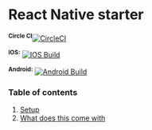 # React Native starter
**<sup>Circle CI</sup>**[![CircleCI](https://circleci.com/gh/rangle/react-native-starter/tree/dev.svg?style=svg)](https://circleci.com/gh/rangle/react-native-starter/tree/dev)

**<sup>IOS:</sup>** [![IOS Build](https://dashboard.buddybuild.com/api/statusImage?appID=5911ec83fa14870001a3c3ce&branch=dev&build=latest)](https://dashboard.buddybuild.com/apps/5911ec83fa14870001a3c3ce/build/latest?branch=dev)

**<sup>Android:</sup>** [![Android Build](https://dashboard.buddybuild.com/api/statusImage?appID=5911ee89fbf04f00014c0874&branch=dev&build=latest)](https://dashboard.buddybuild.com/apps/5911ee89fbf04f00014c0874/build/latest?branch=dev)
### Table of contents
1. [Setup](docs/SETUP.md)
1. [What does this come with](docs/INCLUDES.md)


